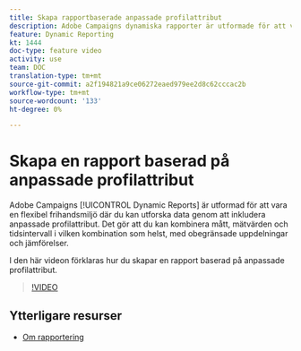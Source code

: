 ```yaml
---
title: Skapa rapportbaserade anpassade profilattribut
description: Adobe Campaigns dynamiska rapporter är utformade för att vara en flexibel frihandsmiljö där ni kan utforska data genom att ta med anpassade profilattribut. Det gör att du kan kombinera mått, mätvärden och tidsintervall i vilken kombination som helst, med obegränsade uppdelningar och jämförelser. I den här videon förklaras hur du skapar en rapport baserad på anpassade profilattribut.
feature: Dynamic Reporting
kt: 1444
doc-type: feature video
activity: use
team: DOC
translation-type: tm+mt
source-git-commit: a2f194821a9ce06272eaed979ee2d8c62cccac2b
workflow-type: tm+mt
source-wordcount: '133'
ht-degree: 0%

---
```



# Skapa en rapport baserad på anpassade profilattribut

Adobe Campaigns [!UICONTROL Dynamic Reports] är utformad för att vara en flexibel frihandsmiljö där du kan utforska data genom att inkludera anpassade profilattribut. Det gör att du kan kombinera mått, mätvärden och tidsintervall i vilken kombination som helst, med obegränsade uppdelningar och jämförelser.

I den här videon förklaras hur du skapar en rapport baserad på anpassade profilattribut.

>[!VIDEO](https://video.tv.adobe.com/v/28204?quality=12)

## Ytterligare resurser

* [Om rapportering](https://docs.adobe.com/content/help/en/campaign-standard/using/reporting/about-reporting/about-dynamic-reports.html)
